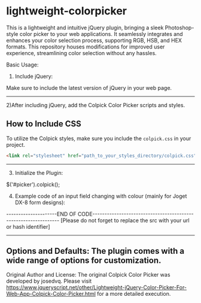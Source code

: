 # lightweight-colorpicker
This is a lightweight and intuitive jQuery plugin, bringing a sleek Photoshop-style color picker to your web applications. It seamlessly integrates and enhances your color selection process, supporting RGB, HSB, and HEX formats. This repository houses modifications for improved user experience, streamlining color selection without any hassles.

Basic Usage:

1) Include jQuery:

Make sure to include the latest version of jQuery in your web page.
<script type="text/javascript" src="jqueryLibrary.js"></script>

-----------------------------------------------------------------------------
2)After including jQuery, add the Colpick Color Picker scripts and styles.


<script type="text/javascript" src="colourpicker.js" ></script>           

## How to Include CSS

To utilize the Colpick styles, make sure you include the `colpick.css` in your project. 

```html
<link rel="stylesheet" href="path_to_your_styles_directory/colpick.css" type="text/css"/>
```

--------------------------------------------------------------------------
3) Initialize the Plugin:

$('#picker').colpick();

4) Example code of an input field changing with colour (mainly for Joget DX-8 form designs):

<script type='text/javascript' src='#appResource.jqueryLibrary.js'></script>
<script src="#appResource.colourpicker.js#" type="text/javascript"></script>
<link rel="stylesheet" href="#appResource.colpick.css#" type="text/css"/>

<script type='text/javascript'>
    $(document).ready(function() {
        var field = FormUtil.getField("color_picker");

        $(field).colpick({
            submit: false, // this line removes the submit button
            onChange:function(hsb,hex,rgb,el) {
                $(el).css('background-color', '#' + hex); // Change background of the field itself
            },
            onHide:function(el){
                $(el).colpickSetColor($(el).css('background-color'));
            }
        });
    });
</script>


---------------------END OF CODE----------------------------------------------------------------
[Please do not forget to replace the src with your url or hash identifier]

-------------------------------------------------------------------------
Options and Defaults:
The plugin comes with a wide range of options for customization. 
-------------------------------------------------------------------------

Original Author and License:
The original Colpick Color Picker was developed by  josedvq. Please visit https://www.jqueryscript.net/other/Lightweight-jQuery-Color-Picker-For-Web-App-Colpick-Color-Picker.html for a more detailed execution.


